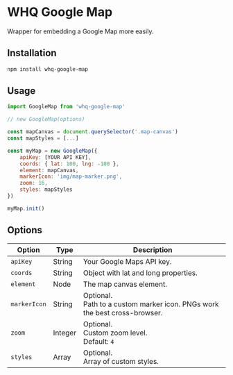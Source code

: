 # WHQ Google Map
Wrapper for embedding a Google Map more easily.

## Installation
```sh
npm install whq-google-map
```

## Usage
```js
import GoogleMap from 'whq-google-map'

// new GoogleMap(options)

const mapCanvas = document.querySelector('.map-canvas')
const mapStyles = [...]

const myMap = new GoogleMap({
    apiKey: [YOUR API KEY],
    coords: { lat: 100, lng: -100 },
    element: mapCanvas,
    markerIcon: 'img/map-marker.png',
    zoom: 16,
    styles: mapStyles
})

myMap.init()
```

## Options
| Option | Type | Description |
| --- | --- | --- |
| `apiKey` | String | Your Google Maps API key. |
| `coords` | String | Object with lat and long properties. |
| `element` | Node | The map canvas element. |
| `markerIcon` | String | Optional. <br> Path to a custom marker icon. PNGs work the best cross-browser. |
| `zoom` | Integer | Optional. <br>Custom zoom level. <br>Default: `4` |
| `styles` | Array | Optional. <br>Array of custom styles. |
